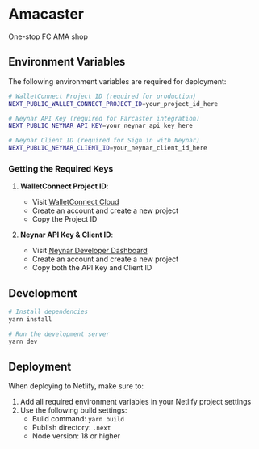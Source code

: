 # Amacaster

One-stop FC AMA shop

## Environment Variables

The following environment variables are required for deployment:

```bash
# WalletConnect Project ID (required for production)
NEXT_PUBLIC_WALLET_CONNECT_PROJECT_ID=your_project_id_here

# Neynar API Key (required for Farcaster integration)
NEXT_PUBLIC_NEYNAR_API_KEY=your_neynar_api_key_here

# Neynar Client ID (required for Sign in with Neynar)
NEXT_PUBLIC_NEYNAR_CLIENT_ID=your_neynar_client_id_here
```

### Getting the Required Keys

1. **WalletConnect Project ID**:

   - Visit [WalletConnect Cloud](https://cloud.walletconnect.com/)
   - Create an account and create a new project
   - Copy the Project ID

2. **Neynar API Key & Client ID**:
   - Visit [Neynar Developer Dashboard](https://neynar.com/)
   - Create an account and create a new project
   - Copy both the API Key and Client ID

## Development

```bash
# Install dependencies
yarn install

# Run the development server
yarn dev
```

## Deployment

When deploying to Netlify, make sure to:

1. Add all required environment variables in your Netlify project settings
2. Use the following build settings:
   - Build command: `yarn build`
   - Publish directory: `.next`
   - Node version: 18 or higher
